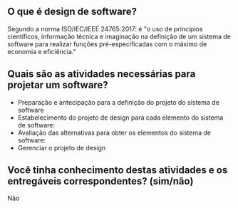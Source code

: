 ## O que é design de software?

Segundo a norma ISO/IEC/IEEE 24765:2017: é "o uso de princípios científicos, informação técnica e imaginação na definição de um sistema de software para realizar funções pré-especificadas com o máximo de economia e eficiência."

## Quais são as atividades necessárias para projetar um software?
- Preparação e antecipação para a definição do projeto do sistema de software
- Estabelecimento do projeto de design para cada elemento do sistema de software:
- Avaliação das alternativas para obter os elementos do sistema de software:
- Gerenciar o projeto de design

## Você tinha conhecimento destas atividades e os entregáveis correspondentes? (sim/não)
Não
